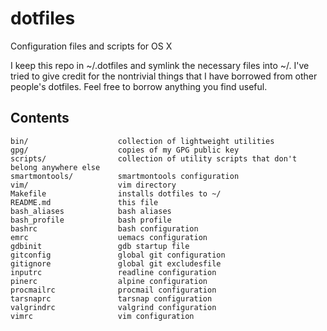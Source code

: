 dotfiles
========
Configuration files and scripts for OS X

I keep this repo in ~/.dotfiles and symlink the necessary files into ~/.
I've tried to give credit for the nontrivial things that I have borrowed
from other people's dotfiles. Feel free to borrow anything you find useful.

Contents
--------
    bin/                    collection of lightweight utilities
    gpg/                    copies of my GPG public key
    scripts/                collection of utility scripts that don't belong anywhere else
    smartmontools/          smartmontools configuration
    vim/                    vim directory
    Makefile                installs dotfiles to ~/
    README.md               this file
    bash_aliases            bash aliases
    bash_profile            bash profile
    bashrc                  bash configuration
    emrc                    uemacs configuration
    gdbinit                 gdb startup file
    gitconfig               global git configuration
    gitignore               global git excludesfile
    inputrc                 readline configuration
    pinerc                  alpine configuration
    procmailrc              procmail configuration
    tarsnaprc               tarsnap configuration
    valgrindrc              valgrind configuration
    vimrc                   vim configuration
